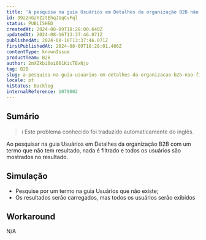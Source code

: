 ```yaml
---
title: 'A pesquisa na guia Usuários em Detalhes da organização B2B não filtra quando não há nenhum resultado'
id: 39z2nGzYZztEhqJ1qCvFql
status: PUBLISHED
createdAt: 2024-08-09T18:28:00.640Z
updatedAt: 2024-08-16T13:37:46.071Z
publishedAt: 2024-08-16T13:37:46.071Z
firstPublishedAt: 2024-08-09T18:28:01.486Z
contentType: knownIssue
productTeam: B2B
author: 2mXZkbi0oi061KicTExNjo
tag: B2B
slug: a-pesquisa-na-guia-usuarios-em-detalhes-da-organizacao-b2b-nao-filtra-quando-nao-ha-nenhum-resultado
locale: pt
kiStatus: Backlog
internalReference: 1079002
---
```


## Sumário

>ℹ️ Este problema conhecido foi traduzido automaticamente do inglês.


Ao pesquisar na guia Usuários em Detalhes da organização B2B com um termo que não tem resultado, nada é filtrado e todos os usuários são mostrados no resultado.

## Simulação



- Pesquise por um termo na guia Usuários que não existe;
- Os resultados serão carregados, mas todos os usuários serão exibidos

## Workaround


N/A




